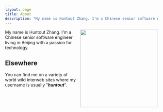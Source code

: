```yaml
---
layout: page
title: About
description: "My name is Huntout Zhang. I'm a Chinese senior software engineer living in Beijing with a passion for technology."
---
```


<img src="/img/huntout.png" width="256" height="256" align="right">

My name is Huntout Zhang. I'm a Chinese senior software engineer living in Beijing with a passion for technology.

## Elsewhere

You can find me on a variety of world wild interweb sites where my username is usually "***huntout***".

<div style="font-size: 52px">
  <a href="http://weibo.com/huntout"             ><i class="fa fa-fw fa-weibo"          ></i></a>
  <a href="http://twitter.com/huntout"           ><i class="fa fa-fw fa-twitter"        ></i></a>
  <a href="https://github.com/huntout"           ><i class="fa fa-fw fa-github"         ></i></a>
  <a href="http://instagram.com/huntout"         ><i class="fa fa-fw fa-instagram"      ></i></a>
  <a href="http://www.flickr.com/photos/huntout/"><i class="fa fa-fw fa-flickr"         ></i></a>
  <a href="http://www.facebook.com/huntout"      ><i class="fa fa-fw fa-facebook-square"></i></a>
</div>
